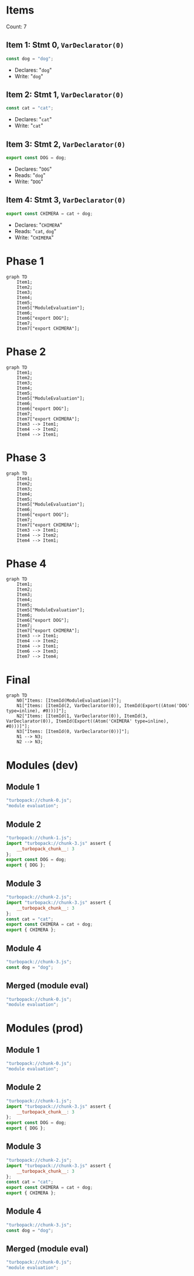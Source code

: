 # Items

Count: 7

## Item 1: Stmt 0, `VarDeclarator(0)`

```js
const dog = "dog";
```

- Declares: "`dog`"
- Write: "`dog`"

## Item 2: Stmt 1, `VarDeclarator(0)`

```js
const cat = "cat";
```

- Declares: "`cat`"
- Write: "`cat`"

## Item 3: Stmt 2, `VarDeclarator(0)`

```js
export const DOG = dog;
```

- Declares: "`DOG`"
- Reads: "`dog`"
- Write: "`DOG`"

## Item 4: Stmt 3, `VarDeclarator(0)`

```js
export const CHIMERA = cat + dog;
```

- Declares: "`CHIMERA`"
- Reads: "`cat`, `dog`"
- Write: "`CHIMERA`"

# Phase 1

```mermaid
graph TD
    Item1;
    Item2;
    Item3;
    Item4;
    Item5;
    Item5["ModuleEvaluation"];
    Item6;
    Item6["export DOG"];
    Item7;
    Item7["export CHIMERA"];
```

# Phase 2

```mermaid
graph TD
    Item1;
    Item2;
    Item3;
    Item4;
    Item5;
    Item5["ModuleEvaluation"];
    Item6;
    Item6["export DOG"];
    Item7;
    Item7["export CHIMERA"];
    Item3 --> Item1;
    Item4 --> Item2;
    Item4 --> Item1;
```

# Phase 3

```mermaid
graph TD
    Item1;
    Item2;
    Item3;
    Item4;
    Item5;
    Item5["ModuleEvaluation"];
    Item6;
    Item6["export DOG"];
    Item7;
    Item7["export CHIMERA"];
    Item3 --> Item1;
    Item4 --> Item2;
    Item4 --> Item1;
```

# Phase 4

```mermaid
graph TD
    Item1;
    Item2;
    Item3;
    Item4;
    Item5;
    Item5["ModuleEvaluation"];
    Item6;
    Item6["export DOG"];
    Item7;
    Item7["export CHIMERA"];
    Item3 --> Item1;
    Item4 --> Item2;
    Item4 --> Item1;
    Item6 --> Item3;
    Item7 --> Item4;
```

# Final

```mermaid
graph TD
    N0["Items: [ItemId(ModuleEvaluation)]"];
    N1["Items: [ItemId(2, VarDeclarator(0)), ItemId(Export((Atom('DOG' type=inline), #0)))]"];
    N2["Items: [ItemId(1, VarDeclarator(0)), ItemId(3, VarDeclarator(0)), ItemId(Export((Atom('CHIMERA' type=inline), #0)))]"];
    N3["Items: [ItemId(0, VarDeclarator(0))]"];
    N1 --> N3;
    N2 --> N3;
```

# Modules (dev)

## Module 1

```js
"turbopack://chunk-0.js";
"module evaluation";
```

## Module 2

```js
"turbopack://chunk-1.js";
import "turbopack://chunk-3.js" assert {
    __turbopack_chunk__: 3
};
export const DOG = dog;
export { DOG };

```

## Module 3

```js
"turbopack://chunk-2.js";
import "turbopack://chunk-3.js" assert {
    __turbopack_chunk__: 3
};
const cat = "cat";
export const CHIMERA = cat + dog;
export { CHIMERA };

```

## Module 4

```js
"turbopack://chunk-3.js";
const dog = "dog";
```

## Merged (module eval)

```js
"turbopack://chunk-0.js";
"module evaluation";
```

# Modules (prod)

## Module 1

```js
"turbopack://chunk-0.js";
"module evaluation";
```

## Module 2

```js
"turbopack://chunk-1.js";
import "turbopack://chunk-3.js" assert {
    __turbopack_chunk__: 3
};
export const DOG = dog;
export { DOG };

```

## Module 3

```js
"turbopack://chunk-2.js";
import "turbopack://chunk-3.js" assert {
    __turbopack_chunk__: 3
};
const cat = "cat";
export const CHIMERA = cat + dog;
export { CHIMERA };

```

## Module 4

```js
"turbopack://chunk-3.js";
const dog = "dog";
```

## Merged (module eval)

```js
"turbopack://chunk-0.js";
"module evaluation";
```
